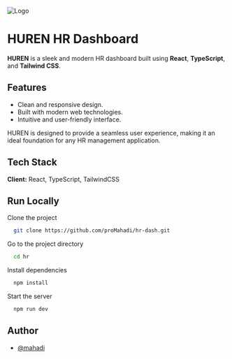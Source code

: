 
![Logo](https://i.ibb.co.com/MhdF6YV/hr-logo.png)



# HUREN HR Dashboard  

**HUREN** is a sleek and modern HR dashboard built using **React**, **TypeScript**, and **Tailwind CSS**.  

## Features  
- Clean and responsive design.  
- Built with modern web technologies.  
- Intuitive and user-friendly interface.  

HUREN is designed to provide a seamless user experience, making it an ideal foundation for any HR management application.  

## Tech Stack

**Client:** React, TypeScript, TailwindCSS




## Run Locally

Clone the project

```bash
  git clone https://github.com/proMahadi/hr-dash.git
```

Go to the project directory

```bash
  cd hr
```

Install dependencies

```bash
  npm install
```

Start the server

```bash
  npm run dev
```


## Author

- [@mahadi](https://github.com/proMahadi)

